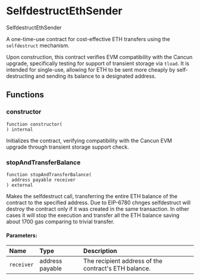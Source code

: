 # SelfdestructEthSender


SelfdestructEthSender

A one-time-use contract for cost-effective ETH transfers using the `selfdestruct` mechanism.

Upon construction, this contract verifies EVM compatibility with the Cancun upgrade, specifically
testing for support of transient storage via `tload`. It is intended for single-use, allowing for ETH to
be sent more cheaply by self-destructing and sending its balance to a designated address.


## Functions
### constructor
```solidity
function constructor(
) internal
```

Initializes the contract, verifying compatibility with the Cancun EVM upgrade through transient storage support check.


### stopAndTransferBalance
```solidity
function stopAndTransferBalance(
  address payable receiver
) external
```
Makes the selfdestruct call, transferring the entire ETH balance of the contract to the specified address.
Due to EIP-6780 chnges selfdestruct will destroy the contract only if it was created in the same transaction.
In other cases it will stop the execution and transfer all the ETH balance saving about 1700 gas comparing to trivial transfer.


#### Parameters:
| Name | Type | Description                                                          |
| :--- | :--- | :------------------------------------------------------------------- |
|`receiver` | address payable | The recipient address of the contract's ETH balance. 


